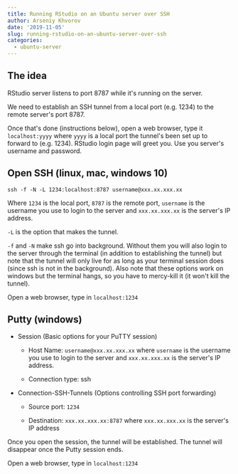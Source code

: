 ```yaml
---
title: Running RStudio on an Ubuntu server over SSH
author: Arseniy Khvorov
date: '2019-11-05'
slug: running-rstudio-on-an-ubuntu-server-over-ssh
categories:
  - ubuntu-server
---
```


## The idea

RStudio server listens to port 8787 while it's running on the server.

We need to establish an SSH tunnel from a local port (e.g. 1234) to the remote server's port 8787.

Once that's done (instructions below), open a web browser, type it `localhost:yyyy` where `yyyy` is a local port the tunnel's been set up to forward to (e.g. 1234). RStudio login page will greet you. Use you server's username and password.

## Open SSH (linux, mac, windows 10)

```
ssh -f -N -L 1234:localhost:8787 username@xxx.xx.xxx.xx
```

Where `1234` is the local port, `8787` is the remote port, `username` is the username you use to login to the server and `xxx.xx.xxx.xx` is the server's IP address.

`-L` is the option that makes the tunnel.

`-f` and `-N` make ssh go into background. Without them you will also login to the server through the terminal (in addition to establishing the tunnel) but note that the tunnel will only live for as long as your terminal session does (since ssh is not in the background). Also note that these options work on windows but the terminal hangs, so you have to mercy-kill it (it won't kill the tunnel).

Open a web browser, type in `localhost:1234`

## Putty (windows)

* Session (Basic options for your PuTTY session)

  * Host Name: `username@xxx.xx.xxx.xx` where `username` is the username you use to login to the server and `xxx.xx.xxx.xx` is the server's IP address.
  
  * Connection type: ssh
  
* Connection-SSH-Tunnels (Options controlling SSH port forwarding)

  * Source port: `1234`
  
  * Destination: `xxx.xx.xxx.xx:8787` where `xxx.xx.xxx.xx` is the server's IP address

Once you open the session, the tunnel will be established. The tunnel will disappear once the Putty session ends.

Open a web browser, type in `localhost:1234`
